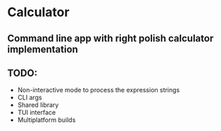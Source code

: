 # Calculator
## Command line app with right polish calculator implementation
## TODO:
- Non-interactive mode to process the expression strings
- CLI args
- Shared library
- TUI interface
- Multiplatform builds
